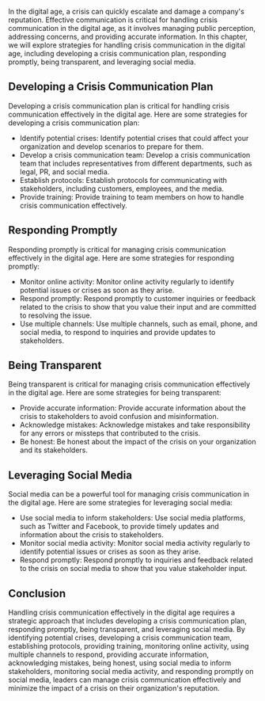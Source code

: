 
In the digital age, a crisis can quickly escalate and damage a company's reputation. Effective communication is critical for handling crisis communication in the digital age, as it involves managing public perception, addressing concerns, and providing accurate information. In this chapter, we will explore strategies for handling crisis communication in the digital age, including developing a crisis communication plan, responding promptly, being transparent, and leveraging social media.

Developing a Crisis Communication Plan
--------------------------------------

Developing a crisis communication plan is critical for handling crisis communication effectively in the digital age. Here are some strategies for developing a crisis communication plan:

* Identify potential crises: Identify potential crises that could affect your organization and develop scenarios to prepare for them.
* Develop a crisis communication team: Develop a crisis communication team that includes representatives from different departments, such as legal, PR, and social media.
* Establish protocols: Establish protocols for communicating with stakeholders, including customers, employees, and the media.
* Provide training: Provide training to team members on how to handle crisis communication effectively.

Responding Promptly
-------------------

Responding promptly is critical for managing crisis communication effectively in the digital age. Here are some strategies for responding promptly:

* Monitor online activity: Monitor online activity regularly to identify potential issues or crises as soon as they arise.
* Respond promptly: Respond promptly to customer inquiries or feedback related to the crisis to show that you value their input and are committed to resolving the issue.
* Use multiple channels: Use multiple channels, such as email, phone, and social media, to respond to inquiries and provide updates to stakeholders.

Being Transparent
-----------------

Being transparent is critical for managing crisis communication effectively in the digital age. Here are some strategies for being transparent:

* Provide accurate information: Provide accurate information about the crisis to stakeholders to avoid confusion and misinformation.
* Acknowledge mistakes: Acknowledge mistakes and take responsibility for any errors or missteps that contributed to the crisis.
* Be honest: Be honest about the impact of the crisis on your organization and its stakeholders.

Leveraging Social Media
-----------------------

Social media can be a powerful tool for managing crisis communication in the digital age. Here are some strategies for leveraging social media:

* Use social media to inform stakeholders: Use social media platforms, such as Twitter and Facebook, to provide timely updates and information about the crisis to stakeholders.
* Monitor social media activity: Monitor social media activity regularly to identify potential issues or crises as soon as they arise.
* Respond promptly: Respond promptly to inquiries and feedback related to the crisis on social media to show that you value stakeholder input.

Conclusion
----------

Handling crisis communication effectively in the digital age requires a strategic approach that includes developing a crisis communication plan, responding promptly, being transparent, and leveraging social media. By identifying potential crises, developing a crisis communication team, establishing protocols, providing training, monitoring online activity, using multiple channels to respond, providing accurate information, acknowledging mistakes, being honest, using social media to inform stakeholders, monitoring social media activity, and responding promptly on social media, leaders can manage crisis communication effectively and minimize the impact of a crisis on their organization's reputation.
